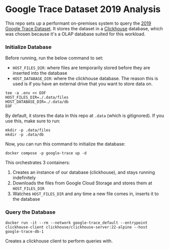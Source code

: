# Google Trace Dataset 2019 Analysis

This repo sets up a performant on-premises system to query the [2019 Google Trace Dataset](https://github.com/google/cluster-data).
It stores the dataset in a [Clickhouse](https://clickhouse.com) database, which was chosen because it's a OLAP database suited for this workload.

### Initialize Database

Before running, run the below command to set:
- `HOST_FILES_DIR`: where files are temporarily stored before they are inserted into the database
- `HOST_DATABASE_DIR`: where the clickhouse database. The reason this is used is if you have an external drive that you want to store data on.

```
tee -a .env << EOF
HOST_FILES_DIR=./.data/files
HOST_DATABASE_DIR=./.data/db
EOF
```

By default, it stores the data in this repo at `.data` (which is gitignored). If you use this, make sure to run:

```
mkdir -p .data/files
mkdir -p .data/db
```

Now, you can run this command to initialize the database:

```
docker compose -p google-trace up -d
```

This orchestrates 3 containers:

1. Creates an instance of our database (clickhouse), and stays running indefinitely
1. Downloads the files from Google Cloud Storage and stores them at `HOST_FILES_DIR`
1. Watches `HOST_FILES_DIR` and any time a new file comes in, inserts it to the database

### Query the Database

```
docker run -it --rm --network google-trace_default --entrypoint clickhouse-client clickhouse/clickhouse-server:22-alpine --host google-trace-db-1
```

Creates a clickhouse client to perform queries with.
